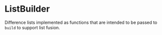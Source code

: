 # ListBuilder
Difference lists implemented as functions that are intended to be passed to `build` to support list fusion.
